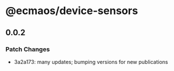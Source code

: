 # @ecmaos/device-sensors

## 0.0.2

### Patch Changes

- 3a2a173: many updates; bumping versions for new publications
